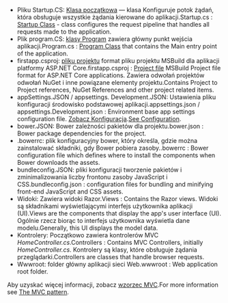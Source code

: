 * <span data-ttu-id="8c0eb-101">Pliku Startup.CS: [Klasa początkowa](../fundamentals/startup.md) — klasa Konfiguruje potok żądań, która obsługuje wszystkie żądania kierowane do aplikacji.</span><span class="sxs-lookup"><span data-stu-id="8c0eb-101">Startup.cs : [Startup Class](../fundamentals/startup.md) - class configures the request pipeline that handles all requests made to the application.</span></span>
* <span data-ttu-id="8c0eb-102">Plik program.CS: [klasy Program](../fundamentals/index.md) zawiera główny punkt wejścia aplikacji.</span><span class="sxs-lookup"><span data-stu-id="8c0eb-102">Program.cs : [Program Class](../fundamentals/index.md) that contains the Main entry point of the application.</span></span>
* <span data-ttu-id="8c0eb-103">firstapp.csproj: [pliku projektu](https://docs.microsoft.com/dotnet/articles/core/preview3/tools/csproj) format pliku projektu MSBuild dla aplikacji platformy ASP.NET Core.</span><span class="sxs-lookup"><span data-stu-id="8c0eb-103">firstapp.csproj : [Project file](https://docs.microsoft.com/dotnet/articles/core/preview3/tools/csproj) MSBuild Project file format for ASP.NET Core applications.</span></span> <span data-ttu-id="8c0eb-104">Zawiera odwołań projektów odwołań NuGet i inne powiązane elementy projektu.</span><span class="sxs-lookup"><span data-stu-id="8c0eb-104">Contains Project to Project references, NuGet References and other project related items.</span></span>
* <span data-ttu-id="8c0eb-105">appSettings.JSON / appsettings. Development.JSON: Ustawienia pliku konfiguracji środowisko podstawowej aplikacji.</span><span class="sxs-lookup"><span data-stu-id="8c0eb-105">appsettings.json / appsettings.Development.json : Environment base app settings configuration file.</span></span> <span data-ttu-id="8c0eb-106">[Zobacz Konfiguracja](xref:fundamentals/configuration/index).</span><span class="sxs-lookup"><span data-stu-id="8c0eb-106">[See Configuration](xref:fundamentals/configuration/index).</span></span>
* <span data-ttu-id="8c0eb-107">bower.JSON: Bower zależności pakietów dla projektu.</span><span class="sxs-lookup"><span data-stu-id="8c0eb-107">bower.json : Bower package dependencies for the project.</span></span>
* <span data-ttu-id="8c0eb-108">.bowerrc: plik konfiguracyjny bower, który określa, gdzie można zainstalować składniki, gdy Bower pobiera zasoby.</span><span class="sxs-lookup"><span data-stu-id="8c0eb-108">.bowerrc : Bower configuration file which defines where to install the components when Bower downloads the assets.</span></span>
* <span data-ttu-id="8c0eb-109">bundleconfig.JSON: pliki konfiguracji tworzenie pakietów i zminimalizowania liczby frontonu zasoby JavaScript i CSS.</span><span class="sxs-lookup"><span data-stu-id="8c0eb-109">bundleconfig.json : configuration files for bundling and minifying front-end JavaScript and CSS assets.</span></span>
* <span data-ttu-id="8c0eb-110">Widoki: Zawiera widoki Razor.</span><span class="sxs-lookup"><span data-stu-id="8c0eb-110">Views : Contains the Razor views.</span></span> <span data-ttu-id="8c0eb-111">Widoki są składnikami wyświetlającymi interfejs użytkownika aplikacji (UI).</span><span class="sxs-lookup"><span data-stu-id="8c0eb-111">Views are the components that display the app's user interface (UI).</span></span> <span data-ttu-id="8c0eb-112">Ogólnie rzecz biorąc to interfejs użytkownika wyświetla dane modelu.</span><span class="sxs-lookup"><span data-stu-id="8c0eb-112">Generally, this UI displays the model data.</span></span>
* <span data-ttu-id="8c0eb-113">Kontrolery: Początkowo zawiera kontrolerów MVC *HomeController.cs*.</span><span class="sxs-lookup"><span data-stu-id="8c0eb-113">Controllers : Contains MVC Controllers, initially *HomeController.cs*.</span></span> <span data-ttu-id="8c0eb-114">Kontrolery są klasy, które obsługuje żądania przeglądarki.</span><span class="sxs-lookup"><span data-stu-id="8c0eb-114">Controllers are classes that handle browser requests.</span></span>
* <span data-ttu-id="8c0eb-115">Wwwroot: folder główny aplikacji sieci Web.</span><span class="sxs-lookup"><span data-stu-id="8c0eb-115">wwwroot : Web application root folder.</span></span>

<span data-ttu-id="8c0eb-116">Aby uzyskać więcej informacji, zobacz [wzorzec MVC](xref:mvc/overview).</span><span class="sxs-lookup"><span data-stu-id="8c0eb-116">For more information see [The MVC pattern](xref:mvc/overview).</span></span>
